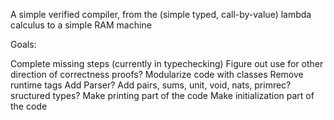 A simple verified compiler, from the (simple typed, call-by-value) lambda calculus to a simple RAM machine

Goals:

Complete missing steps (currently in typechecking)
Figure out use for other direction of correctness proofs?
Modularize code with classes
Remove runtime tags
Add Parser?
Add pairs, sums, unit, void, nats, primrec? sructured types?
Make printing part of the code
Make initialization part of the code